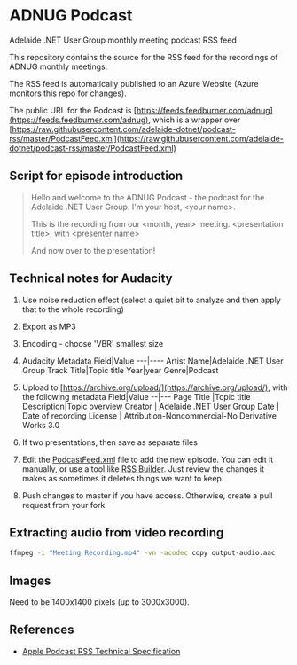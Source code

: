 # ADNUG Podcast

Adelaide .NET User Group monthly meeting podcast RSS feed

This repository contains the source for the RSS feed for the recordings of ADNUG monthly meetings.

The RSS feed is automatically published to an Azure Website (Azure monitors this repo for changes).

The public URL for the Podcast is [https://feeds.feedburner.com/adnug](https://feeds.feedburner.com/adnug), which is a wrapper over [https://raw.githubusercontent.com/adelaide-dotnet/podcast-rss/master/PodcastFeed.xml](https://raw.githubusercontent.com/adelaide-dotnet/podcast-rss/master/PodcastFeed.xml)

## Script for episode introduction

> Hello and welcome to the ADNUG Podcast - the podcast for the Adelaide .NET User Group.
> I'm your host, &lt;your name&gt;.
>
> This is the recording from our &lt;month, year&gt; meeting.
> &lt;presentation title&gt;, with &lt;presenter name&gt;
>
> And now over to the presentation!

## Technical notes for Audacity

1. Use noise reduction effect (select a quiet bit to analyze and then apply that to the whole recording)
2. Export as MP3
3. Encoding - choose 'VBR' smallest size
4. Audacity Metadata
    Field|Value
    ---|----
    Artist Name|Adelaide .NET User Group
    Track Title|Topic title
    Year|year
    Genre|Podcast

5. Upload to [https://archive.org/upload/](https://archive.org/upload/), with the following metadata
    Field|Value
    --|---
    Page Title |Topic title
    Description|Topic overview
    Creator | Adelaide .NET User Group
    Date | Date of recording
    License | Attribution-Noncommercial-No Derivative Works 3.0
6. If two presentations, then save as separate files
7. Edit the [PodcastFeed.xml](PodcastFeed.xml) file to add the new episode. You can edit it manually, or use a tool like [RSS Builder](https://chocolatey.org/packages/rss-builder). Just review the changes it makes as sometimes it deletes things we want to keep.
8. Push changes to master if you have access. Otherwise, create a pull request from your fork

## Extracting audio from video recording

```bash
ffmpeg -i "Meeting Recording.mp4" -vn -acodec copy output-audio.aac
```

## Images

Need to be 1400x1400 pixels (up to 3000x3000).

## References

* [Apple Podcast RSS Technical Specification](https://help.apple.com/itc/podcasts_connect/#/itcb54353390)
